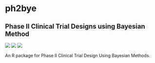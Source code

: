 # ph2bye

## **Ph**ase II Clinical Trial Designs using **B**a**ye**sian Method

[![](https://www.r-pkg.org/badges/version/ph2bye?color=orange)](https://cran.r-project.org/package=ph2bye) [![](http://cranlogs.r-pkg.org/badges/grand-total/ph2bye?color=blue)](https://cran.r-project.org/package=ph2bye) [![](https://img.shields.io/badge/lifecycle-stable-freshgreen.svg)](https://www.tidyverse.org/lifecycle/#stable)

An R package for Phase II Clinical Trial Design Using Bayesian Methods.

